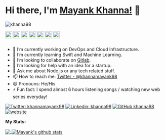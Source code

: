 # Hi there, I'm [Mayank Khanna!](http://khanna98.github.io/Portfolio2) 👋

<p align="left"> <img src="https://komarev.com/ghpvc/?username=khanna98&label=Views&color=blue&style=plastic" alt="khanna98" /> </p>

<a href="https://twitter.com/khannamayank98">
  <img align="left" alt="Mayank's Twitter" width="22px" src="https://cdn.jsdelivr.net/npm/simple-icons@v3/icons/twitter.svg" />
</a>
<a href="https://linkedin.com/in/khanna98">
  <img align="left" alt="Mayank's Linkdein" width="22px" src="https://cdn.jsdelivr.net/npm/simple-icons@v3/icons/linkedin.svg" />
</a>
<a href="https://github.com/khanna98">
  <img align="left" alt="Mayank's Github" width="22px" src="https://cdn.jsdelivr.net/npm/simple-icons@v3/icons/github.svg" />
</a>
<a href="https://t.me/khanna98">
  <img align="left" alt="Mayank's Telegram" width="22px" src="https://cdn.jsdelivr.net/npm/simple-icons@v3/icons/telegram.svg" />
</a>
<a href="https://instagram.com/mayank.khanna98/">
  <img align="left" alt="Mayank's Instagram" width="22px" src="https://cdn.jsdelivr.net/npm/simple-icons@v3/icons/instagram.svg" />
</a>
<a href="https://www.facebook.com/khannamayank98/">
  <img align="left" alt="Mayank's Facebook" width="22px" src="https://cdn.jsdelivr.net/npm/simple-icons@v3/icons/facebook.svg" />
</a>
<a href="https://www.youtube.com/channel/UC4tXrjCH62RjhSf58YMzcdA">
  <img align="left" alt="Mayank's Youtube" width="22px" src="https://cdn.jsdelivr.net/npm/simple-icons@v3/icons/youtube.svg" />
</a>

<br/>
<br/>



- 🔭 I’m currently working on DevOps and Cloud Infrastructure.
- 🌱 I’m currently learning Swift and Machine Learning.
- 👯 I’m looking to collaborate on [Gitlab](https://gitlab.com/mayank.khanna.98).
- 🤔 I’m looking for help with an idea for a startup.
- 💬 Ask me about Node.js or any tech related stuff.
- 📫 How to reach me: [Twitter - @khannamayank98](https://twitter.com/khannamayank98)
- 😄 Pronouns: He/His
- ⚡ Fun fact: I spend almost 6 hours listening songs / watching new web series everyday!

[![Twitter: khannamayank98](https://img.shields.io/twitter/follow/khannamayank98?style=social)](https://twitter.com/khannamayank98)
[![Linkedin: khanna98](https://img.shields.io/badge/-khanna98-blue?style=flat-square&logo=Linkedin&logoColor=white&link=https://www.linkedin.com/in/khanna98/)](https://www.linkedin.com/in/khanna98/)
[![GitHub khanna98](https://img.shields.io/github/followers/khanna98?label=follow&style=social)](https://github.com/khanna98)
[![website](https://img.shields.io/badge/PortfolioWebsite-about.me/mayankkhanna-2648ff?style=flat-square&logo=google-chrome)](https://about.me/mayankkhanna)


**My Stats:** 

<a href="https://github.com/khanna98">
  <img align="center" src="https://github-readme-stats.vercel.app/api/top-langs/?username=khanna98&theme=dark&layout=compact" />
</a>
<a href="https://github.com/khanna98">
 <img align="center" src="https://github-readme-stats.vercel.app/api?username=khanna98&show_icons=true&theme=dracula&line_height=27&count_private=true&hide=stars" alt="Mayank's github stats"/>
</a>
